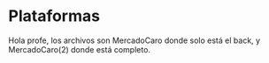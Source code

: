 # Plataformas
Hola profe, los archivos son MercadoCaro donde solo está el back, y MercadoCaro(2) donde está completo. 
